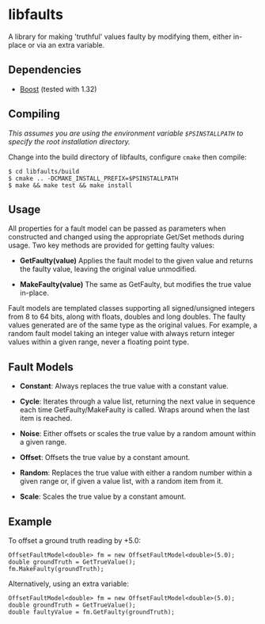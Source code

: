 libfaults
=========

A library for making 'truthful' values faulty by modifying them, either in-place
or via an extra variable.


Dependencies
------------

* [Boost][1] (tested with 1.32)

 [1]: http://www.boost.org/


Compiling
---------

_This assumes you are using the environment variable `$PSINSTALLPATH` to specify
the root installation directory._

Change into the build directory of libfaults, configure `cmake` then compile:

    $ cd libfaults/build
    $ cmake .. -DCMAKE_INSTALL_PREFIX=$PSINSTALLPATH
    $ make && make test && make install


Usage
-----

All properties for a fault model can be passed as parameters when constructed
and changed using the appropriate Get/Set methods during usage. Two key methods
are provided for getting faulty values:

- **GetFaulty(value)**
  Applies the fault model to the given value and returns the faulty value,
  leaving the original value unmodified.

- **MakeFaulty(value)**
  The same as GetFaulty, but modifies the true value in-place.

Fault models are templated classes supporting all signed/unsigned integers from
8 to 64 bits, along with floats, doubles and long doubles. The faulty values
generated are of the same type as the original values. For example, a random
fault model taking an integer value with always return integer values within a
given range, never a floating point type.


Fault Models
------------

- **Constant**:
  Always replaces the true value with a constant value.

- **Cycle**:
  Iterates through a value list, returning the next value in sequence each time
  GetFaulty/MakeFaulty is called. Wraps around when the last item is reached.

- **Noise**:
  Either offsets or scales the true value by a random amount within a given
  range.

- **Offset**:
  Offsets the true value by a constant amount.

- **Random**:
  Replaces the true value with either a random number within a given range or,
  if given a value list, with a random item from it.

- **Scale**:
  Scales the true value by a constant amount.


Example
-------

To offset a ground truth reading by +5.0:

    OffsetFaultModel<double> fm = new OffsetFaultModel<double>(5.0);
    double groundTruth = GetTrueValue();
    fm.MakeFaulty(groundTruth);

Alternatively, using an extra variable:

    OffsetFaultModel<double> fm = new OffsetFaultModel<double>(5.0);
    double groundTruth = GetTrueValue();
    double faultyValue = fm.GetFaulty(groundTruth);
